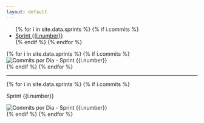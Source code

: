 ```yaml
---
layout: default
---
```


<div class='well metrics'>
  <ul class="nav nav-tabs">
    {% for i in site.data.sprints %}
      {% if i.commits %}
        <li class='{{i.class}}'><a data-toggle="tab" class='{{i.class}}' href="#sprint-{{i.number}}">Sprint {{i.number}}</a></li>
      {% endif %}
    {% endfor %}
  </ul>

  <div class="tab-content">
    {% for i in site.data.sprints %}
      {% if i.commits %}
        <div id="sprint-{{i.number}}" class="tab-pane fade {{i.class}}">
                <img src='{{site.baseurl}}/static/img/commits/sprint_{{i.number}}.png' title='Commits por Dia - Sprint {{i.number}}' alt='Commits por Dia - Sprint {{i.number}}'>
        </div>
      {% endif %}
    {% endfor %}
  </div>

  <hr>

  <div class="card-deck">
    {% for i in site.data.sprints %}
      {% if i.commits %}
        <div class="card bg-primary">
          <div class="card-body text-center">
            <p>Sprint {{i.number}}</p>
            <img src='{{site.baseurl}}/static/img/commits/sprint_{{i.number}}.png' title='Commits por Dia - Sprint {{i.number}}' alt='Commits por Dia - Sprint {{i.number}}'>
          </div>
        </div>
      {% endif %}
    {% endfor %}
  </div>
</div>
